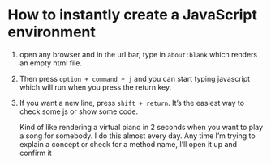 # How to instantly create a JavaScript environment



1. open any browser and in the url bar, type in `about:blank` which renders an empty html file. 

2. Then press `option + command + j` and you can start typing javascript which will run when you press the return key. 

3. If you want a new line, press `shift + return`. It’s the easiest way to check some js or show some code. 

   

   Kind of like rendering a virtual piano in 2 seconds when you want to play a song for somebody. I do this almost every day. Any time I’m trying to explain a concept or check for a method name, I’ll open it up and confirm it